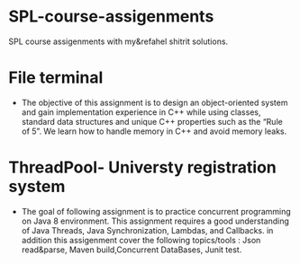 # SPL-course-assigenments
SPL course assigenments with my&amp;refahel shitrit solutions.

# File terminal
* The objective of this assignment is to design an object-oriented system and gain implementation experience in C++ while using classes, standard data structures and unique C++ properties such as the “Rule of 5”. We learn how to handle memory in C++ and avoid memory leaks.

#  ThreadPool- Universty registration system

* The goal of following assignment is to practice concurrent programming on Java 8 environment. This assignment requires a good understanding of Java Threads, Java Synchronization, Lambdas, and Callbacks. in addition this assigenment cover the following topics/tools : Json read&parse, Maven build,Concurrent DataBases, Junit test.

